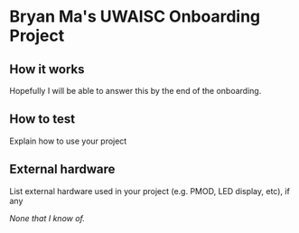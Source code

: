 <!---

This file is used to generate your project datasheet. Please fill in the information below and delete any unused
sections.

You can also include images in this folder and reference them in the markdown. Each image must be less than
512 kb in size, and the combined size of all images must be less than 1 MB.
-->
# Bryan Ma's UWAISC Onboarding Project

## How it works

Hopefully I will be able to answer this by the end of the onboarding.

## How to test

Explain how to use your project

## External hardware

List external hardware used in your project (e.g. PMOD, LED display, etc), if any

*None that I know of.*
